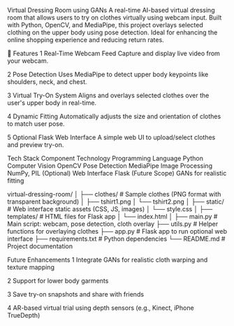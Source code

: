 Virtual Dressing Room using GANs
A real-time AI-based virtual dressing room that allows users to try on clothes virtually using webcam input. Built with Python, OpenCV, and MediaPipe, this project overlays selected clothing on the upper body using pose detection. Ideal for enhancing the online shopping experience and reducing return rates.

🚀 Features
1 Real-Time Webcam Feed
Capture and display live video from your webcam.

2 Pose Detection
Uses MediaPipe to detect upper body keypoints like shoulders, neck, and chest.

3 Virtual Try-On System
Aligns and overlays selected clothes over the user's upper body in real-time.

4 Dynamic Fitting
Automatically adjusts the size and orientation of clothes to match user pose.

5 Optional Flask Web Interface
A simple web UI to upload/select clothes and preview try-on.

Tech Stack
Component	Technology
Programming Language	Python
Computer Vision	OpenCV
Pose Detection	MediaPipe
Image Processing	NumPy, PIL
(Optional) Web Interface	Flask
(Future Scope)	GANs for realistic fitting

virtual-dressing-room/
│
├── clothes/                 # Sample clothes (PNG format with transparent background)
│   ├── tshirt1.png
│   └── tshirt2.png
│
├── static/                  # Web interface static assets (CSS, JS, images)
│   └── style.css
│
├── templates/               # HTML files for Flask app
│   └── index.html
│
├── main.py                  # Main script: webcam, pose detection, cloth overlay
├── utils.py                 # Helper functions for overlaying clothes
├── app.py                   # Flask app to run optional web interface
├── requirements.txt         # Python dependencies
└── README.md                # Project documentation




Future Enhancements
1 Integrate GANs for realistic cloth warping and texture mapping

2 Support for lower body garments

3 Save try-on snapshots and share with friends

4 AR-based virtual trial using depth sensors (e.g., Kinect, iPhone TrueDepth)

